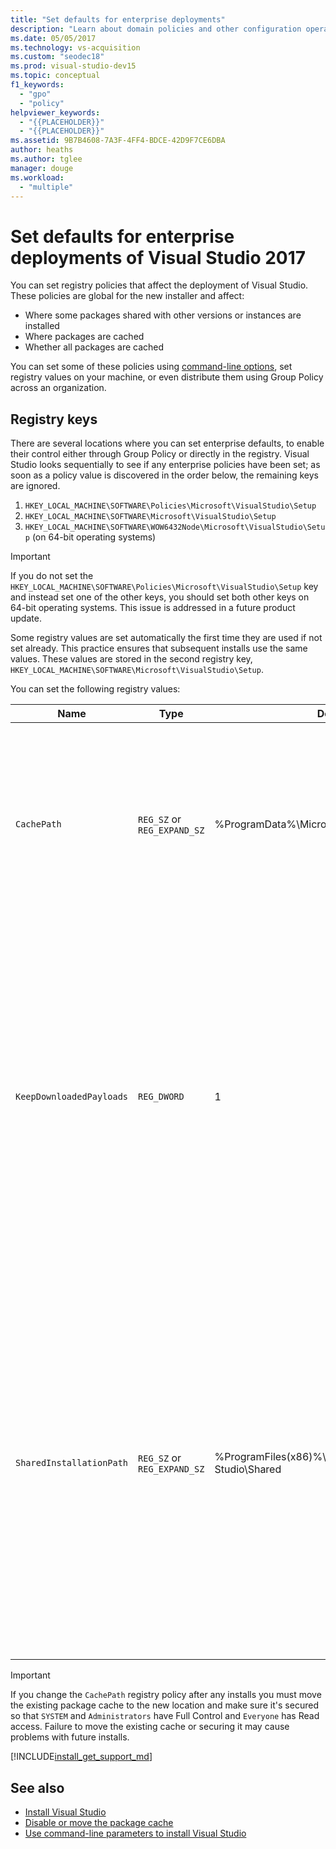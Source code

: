 ```yaml
---
title: "Set defaults for enterprise deployments"
description: "Learn about domain policies and other configuration operations for enterprise deployments of Visual Studio."
ms.date: 05/05/2017
ms.technology: vs-acquisition
ms.custom: "seodec18"
ms.prod: visual-studio-dev15
ms.topic: conceptual
f1_keywords:
  - "gpo"
  - "policy"
helpviewer_keywords:
  - "{{PLACEHOLDER}}"
  - "{{PLACEHOLDER}}"
ms.assetid: 9B7B4608-7A3F-4FF4-BDCE-42D9F7CE6DBA
author: heaths
ms.author: tglee
manager: douge
ms.workload:
  - "multiple"
---
```

# Set defaults for enterprise deployments of Visual Studio 2017

You can set registry policies that affect the deployment of Visual Studio. These policies are global for the new installer and affect:

- Where some packages shared with other versions or instances are installed
- Where packages are cached
- Whether all packages are cached

You can set some of these policies using [command-line options](use-command-line-parameters-to-install-visual-studio.md), set registry values on your machine, or even distribute them using Group Policy across an organization.

## Registry keys

There are several locations where you can set enterprise defaults, to enable their control either through Group Policy or directly in the registry. Visual Studio looks sequentially to see if any enterprise policies have been set; as soon as a policy value is discovered in the order below, the remaining keys are ignored.

1. `HKEY_LOCAL_MACHINE\SOFTWARE\Policies\Microsoft\VisualStudio\Setup`
2. `HKEY_LOCAL_MACHINE\SOFTWARE\Microsoft\VisualStudio\Setup`
3. `HKEY_LOCAL_MACHINE\SOFTWARE\WOW6432Node\Microsoft\VisualStudio\Setup` (on 64-bit operating systems)

> [!IMPORTANT]
> If you do not set the `HKEY_LOCAL_MACHINE\SOFTWARE\Policies\Microsoft\VisualStudio\Setup` key and instead set one of the other keys, you should set both other keys on 64-bit operating systems. This issue is addressed in a future product update.

Some registry values are set automatically the first time they are used if not set already. This practice ensures that subsequent installs use the same values. These values are stored in the second registry key, `HKEY_LOCAL_MACHINE\SOFTWARE\Microsoft\VisualStudio\Setup`.

You can set the following registry values:

| **Name** | **Type** | **Default** | **Description** |
| -------- | -------- | ----------- | --------------- |
| `CachePath` | `REG_SZ` or `REG_EXPAND_SZ` | %ProgramData%\Microsoft\VisualStudio\Packages | The directory where package manifests and, optionally, payloads are stored. Read how to [disable or move the package cache](disable-or-move-the-package-cache.md) for more information. |
| `KeepDownloadedPayloads` | `REG_DWORD` | 1 | Keep package payloads even after they are installed. You can change the value anytime. Disabling the policy removes any cached package payloads for the instance you repair or modify. Read how to [disable or move the package cache](disable-or-move-the-package-cache.md) for more information. |
| `SharedInstallationPath` | `REG_SZ` or `REG_EXPAND_SZ` | %ProgramFiles(x86)%\Microsoft Visual Studio\Shared | The directory where some packages shared across versions of instances of Visual Studio are installed. You can change the value anytime, but that will only affect future installs. Any products already installed to the old location must not be moved or they may not function correctly. |

> [!IMPORTANT]
> If you change the `CachePath` registry policy after any installs you must move the existing package cache to the new location and make sure it's secured so that `SYSTEM` and `Administrators` have Full Control and `Everyone` has Read access.
> Failure to move the existing cache or securing it may cause problems with future installs.

[!INCLUDE[install_get_support_md](includes/install_get_support_md.md)]

## See also

 * [Install Visual Studio](install-visual-studio.md)
 * [Disable or move the package cache](disable-or-move-the-package-cache.md)
 * [Use command-line parameters to install Visual Studio](use-command-line-parameters-to-install-visual-studio.md)
